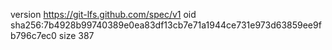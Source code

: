version https://git-lfs.github.com/spec/v1
oid sha256:7b4928b99740389e0ea83df13cb7e71a1944ce731e973d63859ee9fb796c7ec0
size 387
